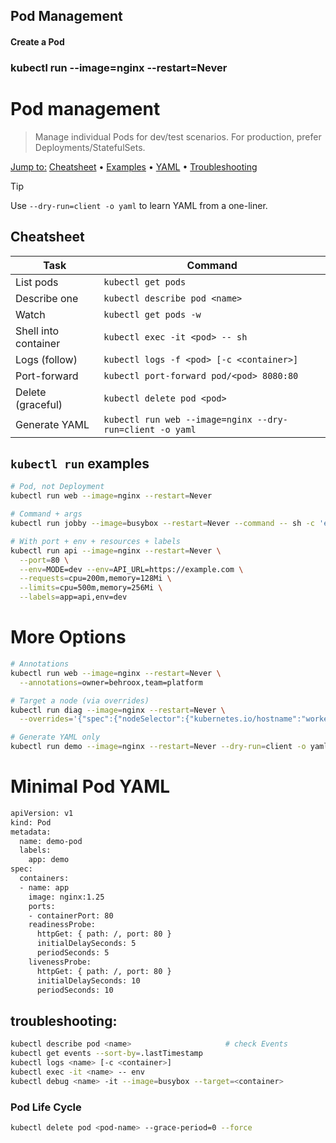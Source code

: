 <h2> Pod Management </h2>

<h4> Create a Pod </h4>

### kubectl run <pod-name> --image=nginx --restart=Never
# Pod management

> Manage individual Pods for dev/test scenarios. For production, prefer Deployments/StatefulSets.

[Jump to:](#) [Cheatsheet](#cheatsheet) • [Examples](#kubectl-run-examples) • [YAML](#minimal-pod-yaml) • [Troubleshooting](#troubleshooting)

> [!TIP]
> Use `--dry-run=client -o yaml` to learn YAML from a one-liner.

## Cheatsheet
| Task | Command |
|---|---|
| List pods | `kubectl get pods` |
| Describe one | `kubectl describe pod <name>` |
| Watch | `kubectl get pods -w` |
| Shell into container | `kubectl exec -it <pod> -- sh` |
| Logs (follow) | `kubectl logs -f <pod> [-c <container>]` |
| Port-forward | `kubectl port-forward pod/<pod> 8080:80` |
| Delete (graceful) | `kubectl delete pod <pod>` |
| Generate YAML | `kubectl run web --image=nginx --dry-run=client -o yaml` |

## `kubectl run` examples
```bash
# Pod, not Deployment
kubectl run web --image=nginx --restart=Never

# Command + args
kubectl run jobby --image=busybox --restart=Never --command -- sh -c 'echo hi && sleep 10'

# With port + env + resources + labels
kubectl run api --image=nginx --restart=Never \
  --port=80 \
  --env=MODE=dev --env=API_URL=https://example.com \
  --requests=cpu=200m,memory=128Mi \
  --limits=cpu=500m,memory=256Mi \
  --labels=app=api,env=dev
```

# More Options
```bash
# Annotations
kubectl run web --image=nginx --restart=Never \
  --annotations=owner=behroox,team=platform

# Target a node (via overrides)
kubectl run diag --image=nginx --restart=Never \
  --overrides='{"spec":{"nodeSelector":{"kubernetes.io/hostname":"worker-1"}}}'

# Generate YAML only
kubectl run demo --image=nginx --restart=Never --dry-run=client -o yaml

```

# Minimal Pod YAML
```bash
apiVersion: v1
kind: Pod
metadata:
  name: demo-pod
  labels:
    app: demo
spec:
  containers:
  - name: app
    image: nginx:1.25
    ports:
    - containerPort: 80
    readinessProbe:
      httpGet: { path: /, port: 80 }
      initialDelaySeconds: 5
      periodSeconds: 5
    livenessProbe:
      httpGet: { path: /, port: 80 }
      initialDelaySeconds: 10
      periodSeconds: 10
```

## troubleshooting:
```bash
kubectl describe pod <name>                     # check Events
kubectl get events --sort-by=.lastTimestamp
kubectl logs <name> [-c <container>]
kubectl exec -it <name> -- env
kubectl debug <name> -it --image=busybox --target=<container>

```

### Pod Life Cycle
```bash
kubectl delete pod <pod-name> --grace-period=0 --force
```
